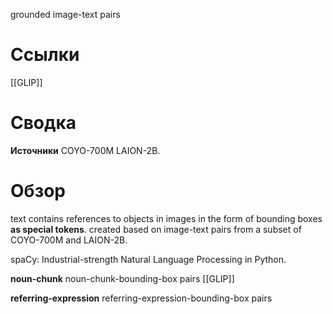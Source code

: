 grounded image-text pairs

# Ссылки

[[GLIP]]


# Сводка

**Источники**
COYO-700M
LAION-2B.

# Обзор

text contains references to objects in images in the form of bounding boxes **as special tokens**.
created based on image-text pairs from a subset of COYO-700M and LAION-2B.

spaCy: Industrial-strength Natural Language Processing in Python.

**noun-chunk**
noun-chunk-bounding-box pairs
[[GLIP]]

**referring-expression**
referring-expression-bounding-box pairs